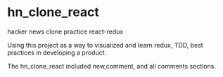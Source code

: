 # hn_clone_react

hacker news clone practice react-redux

Using this project as a way to visualized and learn redux, TDD, best practices in
developing a product.

The hn_clone_react included new,comment, and all comments sections.


